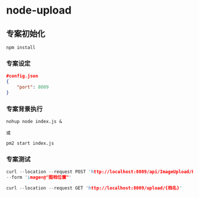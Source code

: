 # node-upload

## 专案初始化
```
npm install
```

### 专案设定
```json 
#config.json
{
    "port": 8009
}
```

### 专案背景执行
```
nohup node index.js &

或

pm2 start index.js
```


### 专案测试
```c
curl --location --request POST 'http://localhost:8009/api/ImageUpload/PostFile' \
--form 'image=@"图档位置"'
```

```c
curl --location --request GET 'http://localhost:8009/upload/{档名}'
```